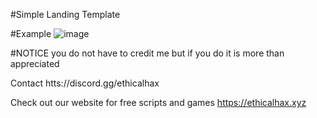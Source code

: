 #Simple Landing Template

#Example
![image](https://github.com/ZetaFPS/simple-landing/assets/135158463/831ac434-509a-47d3-bc72-203c17b28cee)

#NOTICE you do not have to credit me but if you do it is more than appreciated

Contact
htts://discord.gg/ethicalhax

Check out our website for free scripts and games
https://ethicalhax.xyz
